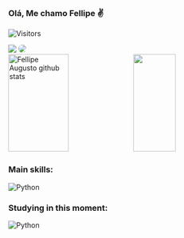 ### Olá, Me chamo Fellipe ✌ 
![Visitors](https://api.visitorbadge.io/api/visitors?path=https%3A%2F%2Fgithub.com%2FLipeRodrigues1%2FLipeRodrigues1%2Fedit%2Fmain%2FREADME.md&label=VISITORS&countColor=%23263759)

<div align="left"> 
<a href = "mailto:cmp.1a.lipe.rodrigues246@gmail.com"> <img src="https://img.shields.io/badge/-Gmail-%23333?style=for-the-badge&logo=gmail&logoColor=white" target="_blank"></a>
<a href="https://www.linkedin.com/in/fellipe-augusto-b618771b0" target="_blank"><img src="https://img.shields.io/badge/-LinkedIn-%230077B5?style=for-the-badge&logo=linkedin&logoColor=white" style="border-radius: 30px" target="_blank"></a> 
 </div>

<div align="left">  
  <img width="49%" height="195px" src="https://github-readme-stats.vercel.app/api?username=LipeRodrigues1&show_icons=true&count_private=true&hide_border=true&title_color=6495ED&icon_color=6495ED&text_color=c9d1d9&bg_color=0d1117" alt="Fellipe Augusto github stats" /> 
  <img width="41%" height="195px" src="https://github-readme-stats.vercel.app/api/top-langs/?username=LipeRodrigues1&layout=compact&hide_border=true&title_color=6495ED&text_color=6495ED&bg_color=0d1117" />
</div>

 ### Main skills:
![Python](https://img.shields.io/badge/Python-FFD43B?style=for-the-badge&logo=python&logoColor=blue) 

### Studying in this moment:
![Python](https://img.shields.io/badge/Python-FFD43B?style=for-the-badge&logo=python&logoColor=blue)




